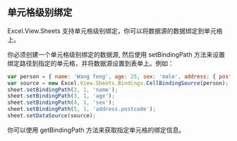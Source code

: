 ## 单元格级别绑定
Excel.View.Sheets 支持单元格级别绑定，你可以将数据源的数据绑定到单元格上。

你必须创建一个单元格级别绑定的数据源, 然后使用 setBindingPath 方法来设置绑定路径到指定的单元格，并将数据源设置到表单上。例如：
```JavaScript
var person = { name: 'Wang feng', age: 25, sex: 'male', address: { postcode: '710075' } };
var source = new Excel.View.Sheets.Bindings.CellBindingSource(person);
sheet.setBindingPath(2, 1, 'name');
sheet.setBindingPath(3, 1, 'age');
sheet.setBindingPath(4, 1, 'sex');
sheet.setBindingPath(5, 1, 'address.postcode');
sheet.setDataSource(source);
```

你可以使用 getBindingPath 方法来获取指定单元格的绑定信息。

